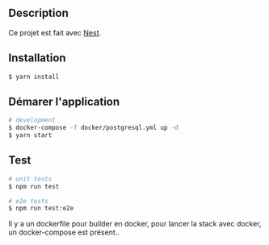 ## Description

Ce projet est fait avec [Nest](https://github.com/nestjs/nest).

## Installation

```bash
$ yarn install
```

## Démarer l'application

```bash
# development
$ docker-compose -f docker/postgresql.yml up -d
$ yarn start
```

## Test

```bash
# unit tests
$ npm run test

# e2e tests
$ npm run test:e2e
```

Il y a un dockerfile pour builder en docker, pour lancer la stack avec docker, un docker-compose est présent..
